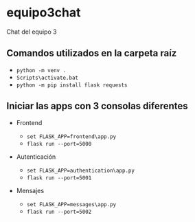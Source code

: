 # equipo3chat
Chat del equipo 3

## Comandos utilizados en la carpeta raíz
- `python -m venv .`
- `Scripts\activate.bat`
- `python -m pip install flask requests`

## Iniciar las apps con 3 consolas diferentes 
- Frontend
    - `set FLASK_APP=frontend\app.py`
    - `flask run --port=5000`

- Autenticación
    - `set FLASK_APP=authentication\app.py`
    - `flask run --port=5001`

- Mensajes
    - `set FLASK_APP=messages\app.py`
    - `flask run --port=5002`

